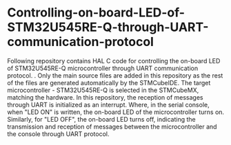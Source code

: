 # Controlling-on-board-LED-of-STM32U545RE-Q-through-UART-communication-protocol
Following repository contains HAL C code for controlling the on-board LED of STM32U545RE-Q microcontroller through UART communication protocol.
. Only the main source files are added in this repository as the rest of the files are generated automatically by the STMCubeIDE.
The target microcontroller - STM32U545RE-Q is selected in the STMCubeMX, matching the hardware.
In this repository, the reception of messages through UART is initialized as an interrupt.
Where, in the serial console, when "LED ON" is written, the on-board LED of the microcontroller turns on.
Similarly, for "LED OFF", the on-board LED turns off, indicating the transmission and reception of messages between the microcontroller and the console through UART protocol.

